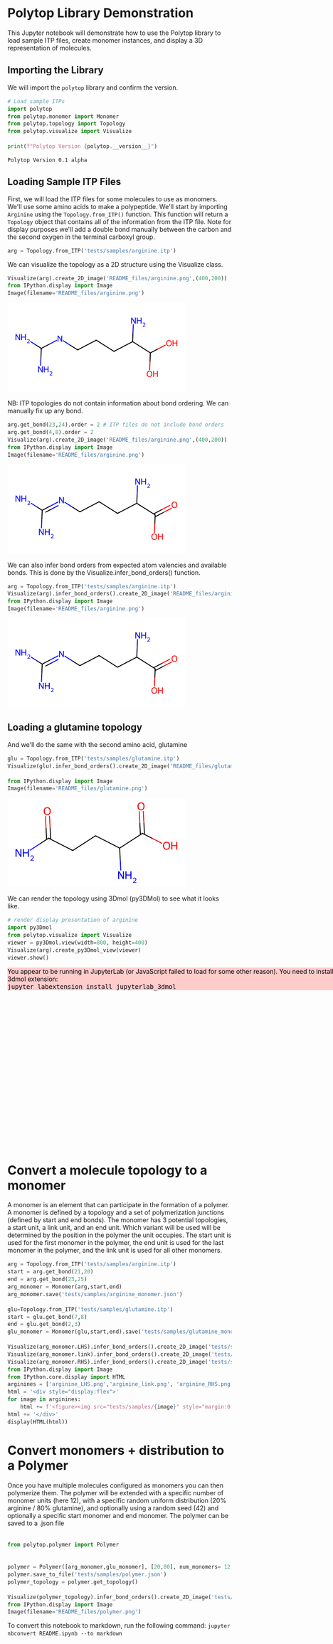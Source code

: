 # Polytop Library Demonstration

This Jupyter notebook will demonstrate how to use the Polytop library to load sample ITP files, create monomer instances, and display a 3D representation of molecules.

## Importing the Library

We will import the `polytop` library and confirm the version.


```python
# Load sample ITPs
import polytop
from polytop.monomer import Monomer 
from polytop.topology import Topology
from polytop.visualize import Visualize

print(f"Polytop Version {polytop.__version__}")
```

    Polytop Version 0.1 alpha
    

## Loading Sample ITP Files

First, we will load the ITP files for some molecules to use as monomers.  We'll use some amino acids to make a polypeptide.  We'll start by importing `Arginine` using the `Topology.from_ITP()` function. This function will return a `Topology` object that contains all of the information from the ITP file.  Note for display purposes we'll add a double bond manually between the carbon and the second oxygen in the terminal carboxyl group.


```python
arg = Topology.from_ITP('tests/samples/arginine.itp')
```

We can visualize the topology as a 2D structure using the Visualize class.


```python
Visualize(arg).create_2D_image('README_files/arginine.png',(400,200))
from IPython.display import Image
Image(filename='README_files/arginine.png') 
```




    
![png](README_files/README_5_0.png)
    



NB: ITP topologies do not contain information about bond ordering.  We can manually fix up any bond.


```python
arg.get_bond(23,24).order = 2 # ITP files do not include bond orders
arg.get_bond(4,8).order = 2
Visualize(arg).create_2D_image('README_files/arginine.png',(400,200))
from IPython.display import Image
Image(filename='README_files/arginine.png')
```




    
![png](README_files/README_7_0.png)
    



We can also infer bond orders from expected atom valencies and available bonds.  This is done by the Visualize.infer_bond_orders() function.


```python
arg = Topology.from_ITP('tests/samples/arginine.itp')
Visualize(arg).infer_bond_orders().create_2D_image('README_files/arginine.png',(400,200))
from IPython.display import Image
Image(filename='README_files/arginine.png')
```




    
![png](README_files/README_9_0.png)
    



## Loading a glutamine topology

And we'll do the same with the second amino acid, glutamine


```python
glu = Topology.from_ITP('tests/samples/glutamine.itp')
Visualize(glu).infer_bond_orders().create_2D_image('README_files/glutamine.png',(400,200))

from IPython.display import Image
Image(filename='README_files/glutamine.png')
```




    
![png](README_files/README_11_0.png)
    



We can render the topology using 3Dmol (py3DMol) to see what it looks like.


```python
# render display presentation of arginine
import py3Dmol
from polytop.visualize import Visualize
viewer = py3Dmol.view(width=800, height=400)
Visualize(arg).create_py3Dmol_view(viewer)
viewer.show()
```


<div id="3dmolviewer_16816845087131624"  style="position: relative; width: 800px; height: 400px">
        <p id="3dmolwarning_16816845087131624" style="background-color:#ffcccc;color:black">You appear to be running in JupyterLab (or JavaScript failed to load for some other reason).  You need to install the 3dmol extension: <br>
        <tt>jupyter labextension install jupyterlab_3dmol</tt></p>
        </div>
<script>

var loadScriptAsync = function(uri){
  return new Promise((resolve, reject) => {
    //this is to ignore the existence of requirejs amd
    var savedexports, savedmodule;
    if (typeof exports !== 'undefined') savedexports = exports;
    else exports = {}
    if (typeof module !== 'undefined') savedmodule = module;
    else module = {}

    var tag = document.createElement('script');
    tag.src = uri;
    tag.async = true;
    tag.onload = () => {
        exports = savedexports;
        module = savedmodule;
        resolve();
    };
  var firstScriptTag = document.getElementsByTagName('script')[0];
  firstScriptTag.parentNode.insertBefore(tag, firstScriptTag);
});
};

if(typeof $3Dmolpromise === 'undefined') {
$3Dmolpromise = null;
  $3Dmolpromise = loadScriptAsync('https://cdnjs.cloudflare.com/ajax/libs/3Dmol/2.0.1/3Dmol-min.js');
}

var viewer_16816845087131624 = null;
var warn = document.getElementById("3dmolwarning_16816845087131624");
if(warn) {
    warn.parentNode.removeChild(warn);
}
$3Dmolpromise.then(function() {
viewer_16816845087131624 = $3Dmol.createViewer(document.getElementById("3dmolviewer_16816845087131624"),{backgroundColor:"white"});
viewer_16816845087131624.zoomTo();
	viewer_16816845087131624.addModel("\n     RDKit          3D\n\n 26 25  0  0  0  0  0  0  0  0999 V2000\n   -4.4272    2.1021   -0.0189 H   0  0  0  0  0  0  0  0  0  0  0  0\n   -3.5795    1.8672    0.4829 N   0  0  0  0  0  0  0  0  0  0  0  0\n   -2.8884    2.6032    0.3676 H   0  0  0  0  0  0  0  0  0  0  0  0\n   -3.0563    0.6917    0.0745 C   0  0  0  0  0  0  0  0  0  0  0  0\n   -4.0211   -0.2526    0.0277 N   0  0  0  0  0  0  0  0  0  0  0  0\n   -3.6719   -1.2007   -0.0223 H   0  0  0  0  0  0  0  0  0  0  0  0\n   -4.6859   -0.1533    0.7866 H   0  0  0  0  0  0  0  0  0  0  0  0\n   -1.8120    0.6113   -0.2054 N   0  0  0  0  0  0  0  0  0  0  0  0\n   -1.2844   -0.6689   -0.6641 C   0  0  0  0  0  0  0  0  0  0  0  0\n   -1.3722   -1.4299    0.1203 H   0  0  0  0  0  0  0  0  0  0  0  0\n   -1.8342   -1.0136   -1.5481 H   0  0  0  0  0  0  0  0  0  0  0  0\n    0.1861   -0.4915   -1.0472 C   0  0  0  0  0  0  0  0  0  0  0  0\n    0.2779    0.3088   -1.7917 H   0  0  0  0  0  0  0  0  0  0  0  0\n    0.5275   -1.4179   -1.5216 H   0  0  0  0  0  0  0  0  0  0  0  0\n    1.0692   -0.1685    0.1649 C   0  0  0  0  0  0  0  0  0  0  0  0\n    1.0064   -0.9882    0.8930 H   0  0  0  0  0  0  0  0  0  0  0  0\n    0.6740    0.7185    0.6768 H   0  0  0  0  0  0  0  0  0  0  0  0\n    2.5354    0.0937   -0.2054 C   0  0  0  0  0  0  0  0  0  0  0  0\n    2.6019    0.8495   -0.9960 H   0  0  0  0  0  0  0  0  0  0  0  0\n    3.2308   -1.1212   -0.6857 N   0  0  0  0  0  0  0  0  0  0  0  0\n    3.3496   -1.7465    0.1149 H   0  0  0  0  0  0  0  0  0  0  0  0\n    2.6518   -1.6134   -1.3602 H   0  0  0  0  0  0  0  0  0  0  0  0\n    3.2597    0.6597    1.0215 C   0  0  0  0  0  0  0  0  0  0  0  0\n    3.3988    1.8397    1.3031 O   0  0  0  0  0  0  0  0  0  0  0  0\n    3.7152   -0.2977    1.8646 O   0  0  0  0  0  0  0  0  0  0  0  0\n    4.1491    0.2188    2.5749 H   0  0  0  0  0  0  0  0  0  0  0  0\n  1  2  1  0\n  2  4  1  0\n  2  3  1  0\n  4  5  1  0\n  4  8  2  3\n  5  7  1  0\n  5  6  1  0\n  8  9  1  0\n  9 10  1  0\n  9 12  1  0\n  9 11  1  0\n 12 15  1  0\n 12 13  1  0\n 12 14  1  0\n 15 18  1  0\n 15 17  1  0\n 15 16  1  0\n 18 20  1  0\n 18 23  1  0\n 18 19  1  0\n 20 21  1  0\n 20 22  1  0\n 23 25  1  0\n 23 24  2  0\n 25 26  1  0\nM  END\n","mol");
	viewer_16816845087131624.setStyle({"stick": {}});
	viewer_16816845087131624.zoomTo();
viewer_16816845087131624.render();
});
</script>


# Convert a molecule topology to a monomer 

A monomer is an element that can participate in the formation of a polymer.  A monomer is defined by a topology and a set of polymerization junctions (defined by start and end bonds).  The monomer has 3 potential topologies, a start  unit, a link unit, and an end unit.  Which variant will be used will be determined by the position in the polymer the unit occupies.  The start unit is used for the first monomer in the polymer, the end unit is used for the last monomer in the polymer, and the link unit is used for all other monomers. 


```python
arg = Topology.from_ITP('tests/samples/arginine.itp')
start = arg.get_bond(21,20)
end = arg.get_bond(23,25)
arg_monomer = Monomer(arg,start,end)
arg_monomer.save('tests/samples/arginine_monomer.json')

glu=Topology.from_ITP('tests/samples/glutamine.itp')
start = glu.get_bond(7,8)
end = glu.get_bond(2,3)
glu_monomer = Monomer(glu,start,end).save('tests/samples/glutamine_monomer.json')

Visualize(arg_monomer.LHS).infer_bond_orders().create_2D_image('tests/samples/arginine_LHS.png',(400,200))
Visualize(arg_monomer.link).infer_bond_orders().create_2D_image('tests/samples/arginine_link.png',(400,200))
Visualize(arg_monomer.RHS).infer_bond_orders().create_2D_image('tests/samples/arginine_RHS.png',(400,200))
from IPython.display import Image
from IPython.core.display import HTML
arginines = ['arginine_LHS.png','arginine_link.png', 'arginine_RHS.png']
html = '<div style="display:flex">'
for image in arginines:
    html += f'<figure><img src="tests/samples/{image}" style="margin:0 10px" width="300"><figcaption>{image}</figcaption></figure>'
html += '</div>'
display(HTML(html))

```

# Convert monomers + distribution to a Polymer

Once you have multiple molecules configured as monomers you can then polymerize them.  The polymer will be extended with a specific number of monomer units (here 12), with a specific random uniform distribution (20% arginine / 80% glutamine), and optionally using a random seed (42) and optionally a specific start monomer and end monomer.  The polymer can be saved to a .json file 


```python

from polytop.polymer import Polymer


polymer = Polymer([arg_monomer,glu_monomer], [20,80], num_monomers= 12, seed= 42, start_monomer= arg_monomer)
polymer.save_to_file('tests/samples/polymer.json')
polymer_topology = polymer.get_topology()

Visualize(polymer_topology).infer_bond_orders().create_2D_image('tests/samples/polymer.png',(400,200))
from IPython.display import Image
Image(filename='README_files/polymer.png')
```

To convert this notebook to markdown, run the following command: 
    ```
    jupyter nbconvert README.ipynb --to markdown
    ```


```python

```
